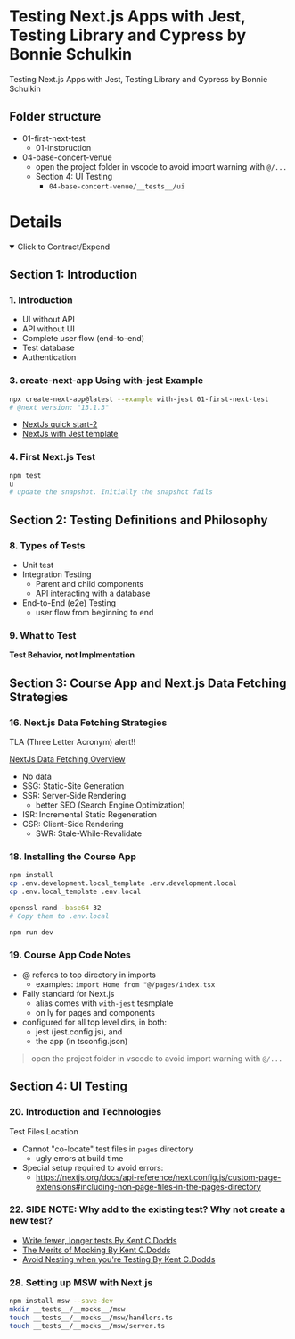 # Testing Next.js Apps with Jest, Testing Library and Cypress by Bonnie Schulkin

Testing Next.js Apps with Jest, Testing Library and Cypress by Bonnie Schulkin

## Folder structure

- 01-first-next-test
  - 01-instoruction
- 04-base-concert-venue
  - open the project folder in vscode to avoid import warning with `@/...`
  - Section 4: UI Testing
    - `04-base-concert-venue/__tests__/ui`

# Details

<details open>
  <summary>Click to Contract/Expend</summary>

## Section 1: Introduction

### 1. Introduction

- UI without API
- API without UI
- Complete user flow (end-to-end)
- Test database
- Authentication

### 3. create-next-app Using with-jest Example

```sh
npx create-next-app@latest --example with-jest 01-first-next-test
# @next version: "13.1.3"
```

- [NextJs quick start-2](https://nextjs.org/docs/testing#quickstart-2)
- [NextJs with Jest template](https://nextjs.org/docs/testing#setting-up-jest-with-the-rust-compiler)

### 4. First Next.js Test

```sh
npm test
u
# update the snapshot. Initially the snapshot fails
```

## Section 2: Testing Definitions and Philosophy

### 8. Types of Tests

- Unit test
- Integration Testing
  - Parent and child components
  - API interacting with a database
- End-to-End (e2e) Testing
  - user flow from beginning to end

### 9. What to Test

**Test Behavior, not Implmentation**

## Section 3: Course App and Next.js Data Fetching Strategies

### 16. Next.js Data Fetching Strategies

TLA (Three Letter Acronym) alert!!

[NextJs Data Fetching Overview](https://nextjs.org/docs/basic-features/data-fetching/overview)

- No data
- SSG: Static-Site Generation
- SSR: Server-Side Rendering
  - better SEO (Search Engine Optimization)
- ISR: Incremental Static Regeneration
- CSR: Client-Side Rendering
  - SWR: Stale-While-Revalidate

### 18. Installing the Course App

```sh
npm install
cp .env.development.local_template .env.development.local
cp .env.local_template .env.local

openssl rand -base64 32
# Copy them to .env.local

npm run dev
```

### 19. Course App Code Notes

- @ referes to top directory in imports
  - examples: `import Home from "@/pages/index.tsx`
- Faily standard for Next.js
  - alias comes with `with-jest` tesmplate
  - on ly for pages and components
- configured for all top level dirs, in both:
  - jest (jest.config.js), and
  - the app (in tsconfig.json)

> open the project folder in vscode to avoid import warning with `@/...`

## Section 4: UI Testing

### 20. Introduction and Technologies

Test Files Location

- Cannot "co-locate" test files in `pages` directory
  - ugly errors at build time
- Special setup required to avoid errors:
  - https://nextjs.org/docs/api-reference/next.config.js/custom-page-extensions#including-non-page-files-in-the-pages-directory

### 22. SIDE NOTE: Why add to the existing test? Why not create a new test?

- [Write fewer, longer tests By Kent C.Dodds](https://kentcdodds.com/blog/write-fewer-longer-tests)
- [The Merits of Mocking By Kent C.Dodds](https://kentcdodds.com/blog/the-merits-of-mocking)
- [Avoid Nesting when you're Testing By Kent C.Dodds](https://kentcdodds.com/blog/avoid-nesting-when-youre-testing)

### 28. Setting up MSW with Next.js

```sh
npm install msw --save-dev
mkdir __tests__/__mocks__/msw
touch __tests__/__mocks__/msw/handlers.ts
touch __tests__/__mocks__/msw/server.ts
```

</details>

